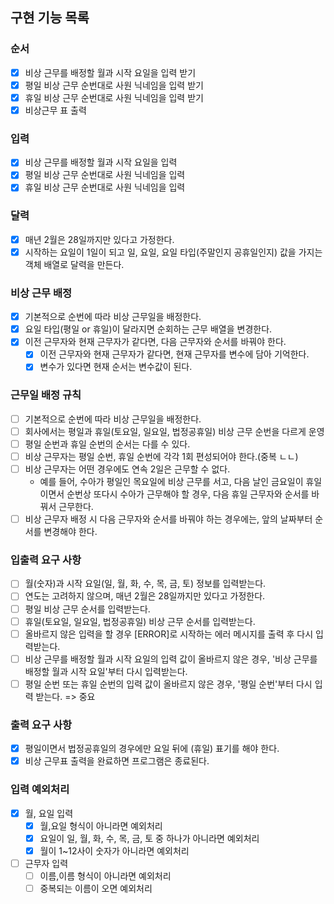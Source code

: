 ## 구현 기능 목록

### 순서

- [x] 비상 근무를 배정할 월과 시작 요일을 입력 받기
- [x] 평일 비상 근무 순번대로 사원 닉네임을 입력 받기
- [x] 휴일 비상 근무 순번대로 사원 닉네임을 입력 받기
- [x] 비상근무 표 출력

### 입력

- [x] 비상 근무를 배정할 월과 시작 요일을 입력
- [x] 평일 비상 근무 순번대로 사원 닉네임을 입력
- [x] 휴일 비상 근무 순번대로 사원 닉네임을 입력

### 달력

- [x] 매년 2월은 28일까지만 있다고 가정한다.
- [x] 시작하는 요일이 1일이 되고 일, 요일, 요일 타입(주말인지 공휴일인지) 값을 가지는 객체 배열로 달력을 만든다.

### 비상 근무 배정

- [x] 기본적으로 순번에 따라 비상 근무일을 배정한다.
- [x] 요일 타입(평일 or 휴일)이 달라지면 순회하는 근무 배열을 변경한다.
- [x] 이전 근무자와 현재 근무자가 같다면, 다음 근무자와 순서를 바꿔야 한다.
  - [x] 이전 근무자와 현재 근무자가 같다면, 현재 근무자를 변수에 담아 기억한다.
  - [x] 변수가 있다면 현재 순서는 변수값이 된다.

### 근무일 배정 규칙

- [ ] 기본적으로 순번에 따라 비상 근무일을 배정한다.
- [ ] 회사에서는 평일과 휴일(토요일, 일요일, 법정공휴일) 비상 근무 순번을 다르게 운영
- [ ] 평일 순번과 휴일 순번의 순서는 다를 수 있다.
- [ ] 비상 근무자는 평일 순번, 휴일 순번에 각각 1회 편성되어야 한다.(중복 ㄴㄴ)
- [ ] 비상 근무자는 어떤 경우에도 연속 2일은 근무할 수 없다.
  - 예를 들어, 수아가 평일인 목요일에 비상 근무를 서고, 다음 날인 금요일이 휴일이면서 순번상 또다시 수아가 근무해야 할 경우,
    다음 휴일 근무자와 순서를 바꿔서 근무한다.
- [ ] 비상 근무자 배정 시 다음 근무자와 순서를 바꿔야 하는 경우에는, 앞의 날짜부터 순서를 변경해야 한다.

### 입출력 요구 사항

- [ ] 월(숫자)과 시작 요일(일, 월, 화, 수, 목, 금, 토) 정보를 입력받는다.
- [ ] 연도는 고려하지 않으며, 매년 2월은 28일까지만 있다고 가정한다.
- [ ] 평일 비상 근무 순서를 입력받는다.
- [ ] 휴일(토요일, 일요일, 법정공휴일) 비상 근무 순서를 입력받는다.
- [ ] 올바르지 않은 입력을 할 경우 [ERROR]로 시작하는 에러 메시지를 출력 후 다시 입력받는다.
- [ ] 비상 근무를 배정할 월과 시작 요일의 입력 값이 올바르지 않은 경우, '비상 근무를 배정할 월과 시작 요일'부터 다시 입력받는다.
- [ ] 평일 순번 또는 휴일 순번의 입력 값이 올바르지 않은 경우, '평일 순번'부터 다시 입력 받는다. => 중요

### 출력 요구 사항

- [x] 평일이면서 법정공휴일의 경우에만 요일 뒤에 (휴일) 표기를 해야 한다.
- [x] 비상 근무표 출력을 완료하면 프로그램은 종료된다.

### 입력 예외처리

- [x] 월, 요일 입력
  - [x] 월,요일 형식이 아니라면 예외처리
  - [x] 요일이 일, 월, 화, 수, 목, 금, 토 중 하나가 아니라면 예외처리
  - [x] 월이 1~12사이 숫자가 아니라면 예외처리
- [ ] 근무자 입력
  - [ ] 이름,이름 형식이 아니라면 예외처리
  - [ ] 중복되는 이름이 오면 예외처리
